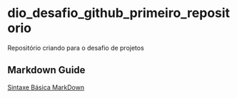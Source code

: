 # dio_desafio_github_primeiro_repositorio
Repositório criando para o desafio de projetos

## Markdown Guide
[Sintaxe Básica MarkDown](https://www.markdownguide.org/getting-started/)
